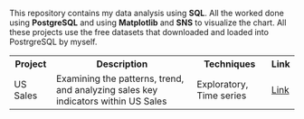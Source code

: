 This repository contains my data analysis using <b>SQL</b>. All the worked done using <b>PostgreSQL</b> and using <b>Matplotlib</b> and <b>SNS</b> to visualize the chart. All these projects use the free datasets that downloaded and loaded into PostrgreSQL by myself. 
<table>
  <tr>
    <th>Project</th>
    <th>Description</th>
    <th>Techniques</th>
    <th>Link</th>
  </tr>
  <tr>
    <td>US Sales </td>
    <td>Examining the patterns, trend, and analyzing sales key indicators within US Sales</td>
    <td>Exploratory, Time series</td>
    <td><a href="https://github.com/jeeenss/Data-Analysis-with-SQL/blob/master/US%20Sales/US_Sales_Performance_Analysis.ipynb">Link</a></td>
  </tr>
</table>
